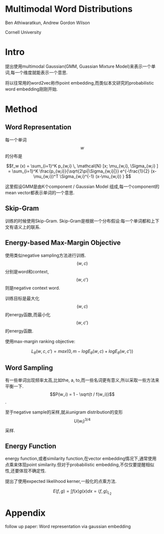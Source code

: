 # Multimodal Word Distributions

Ben Athiwaratkun, Andrew Gordon Wilson

Cornell University

# Intro

提出使用multimodal Gaussian(GMM, Guassian Mixture Model)来表示一个单词,每一个维度就能表示一个意思.

将以往常用的word2vec称作point embedding,而类似本文研究的probabilistic word embedding刚刚开始.

# Method

## Word Representation

每一个单词$$w$$的分布是

$$f_w (x) = \sum_{i=1}^K p_{w,i} \, \mathcal{N} [x; \mu_{w,i}, \Sigma_{w,i} ] = 
\sum_{i=1}^K \frac{p_{w,i}}{\sqrt{2\pi|\Sigma_{w,i}|}} e^{-\frac{1}{2} (x-\mu_{w,i})^T \Sigma_{w,i}^{-1} (x-\mu_{w,i}) } $$

这里假设GMM是由K个component / Gaussian Model 组成,每一个component的mean vector都表示单词的一个意思.

## Skip-Gram

训练的时候使用Skip-Gram. Skip-Gram是根据一个分布假设:每一个单词都和上下文有语义上的联系.

## Energy-based Max-Margin Objective

使用类似negative sampling方法进行训练.$$(w,c)$$分别是word和context,$$(w,c')$$则是negative context word.

训练目标是最大化$$(w,c)$$的energy函数,而最小化$$(w,c')$$的energy函数.

使用max-margin ranking objective:

$$L_\theta(w,c,c') = max(0, m - log E_\theta(w,c) + log E_\theta (w,c'))  $$

## Word Sampling

有一些单词出现频率太高,比如the, a, to,而一些名词更有意义,所以采取一些方法来平衡一下.$$P(w_i) = 1 - \sqrt{t / f(w_i)}$$.

至于negative sample的采样,就从unigram distribution的变形$$U(w_i)^{3/4}$$采样.

## Energy Function

energy function,或者similarity function,在vector embedding情况下,通常使用点乘来体现point similarity.但对于probabilistic embedding,不仅仅要提醒相似性,还要体现不确定性.

提出了使用expected likelihood kerner,一般化的点乘方法.

$$E(f,g) = \int f(x) g(x) dx  = \langle f, g \rangle _{L_2}$$

# Appendix

follow up paper: Word representation via gaussian embedding
